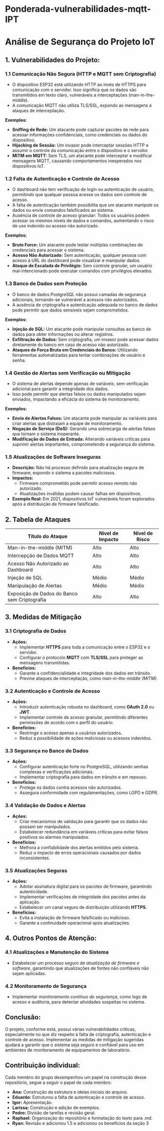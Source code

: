# Ponderada-vulnerabilidades-mqtt-IPT

# Análise de Segurança do Projeto IoT

## 1. Vulnerabilidades do Projeto:

### 1.1 Comunicação Não Segura (HTTP e MQTT sem Criptografia)
- O dispositivo ESP32 está utilizando HTTP ao invés de HTTPS para comunicação com o servidor. Isso significa que os dados são transmitidos em texto claro, vulneráveis a interceptações (man-in-the-middle).
- A comunicação MQTT não utiliza TLS/SSL, expondo as mensagens a ataques de interceptação.

**Exemplos:**
- **Sniffing de Rede:** Um atacante pode capturar pacotes de rede para acessar informações confidenciais, como credenciais ou dados do dispositivo.
- **Hijacking de Sessão:** Um invasor pode interceptar sessões HTTP e assumir o controle da comunicação entre o dispositivo e o servidor.
- **MITM em MQTT:** Sem TLS, um atacante pode interceptar e modificar mensagens MQTT, causando comportamentos inesperados nos dispositivos IoT.

### 1.2 Falta de Autenticação e Controle de Acesso
- O dashboard não tem verificação de login ou autenticação de usuário, permitindo que qualquer pessoa acesse os dados sem controle de acesso.
- A falta de autenticação também possibilita que um atacante manipule os dados ou envie comandos falsificados ao sistema.
- Ausência de controle de acesso granular: Todos os usuários podem acessar os mesmos níveis de dados e comandos, aumentando o risco de uso indevido ou acesso não autorizado.

**Exemplos:**
- **Brute Force:** Um atacante pode testar múltiplas combinações de credenciais para acessar o sistema.
- **Acesso Não Autorizado:** Sem autenticação, qualquer pessoa com acesso à URL do dashboard pode visualizar e manipular dados.
- **Ataque de Escalada de Privilégio:** Sem controle granular, um usuário mal-intencionado pode executar comandos com privilégios elevados.

### 1.3 Banco de Dados sem Proteção
- O banco de dados PostgreSQL não possui camadas de segurança adicionais, tornando-se vulnerável a acessos não autorizados.
- A ausência de criptografia e autenticação adequada no banco de dados pode permitir que dados sensíveis sejam comprometidos.

**Exemplos:**
- **Injeção de SQL:** Um atacante pode manipular consultas ao banco de dados para obter informações ou alterar registros.
- **Exfiltração de Dados:** Sem criptografia, um invasor pode acessar dados diretamente do banco em caso de acesso não autorizado.
- **Ataques de Força Bruta em Credenciais do Banco:** Utilizando ferramentas automatizadas para tentar combinações de usuário e senha.

### 1.4 Gestão de Alertas sem Verificação ou Mitigação
- O sistema de alertas depende apenas de variáveis, sem verificação adicional para garantir a integridade dos dados.
- Isso pode permitir que alertas falsos ou dados manipulados sejam enviados, impactando a eficácia do sistema de monitoramento.

**Exemplos:**
- **Envio de Alertas Falsos:** Um atacante pode manipular as variáveis para criar alertas que distraiam a equipe de monitoramento.
- **Negação de Serviço (DoS):** Gerando uma sobrecarga de alertas falsos que tornam o sistema inoperante.
- **Modificação de Dados de Entrada:** Alterando variáveis críticas para suprimir alertas importantes, comprometendo a segurança do sistema.

### 1.5 Atualizações de Software Inseguras
- **Descrição:** Não há processo definido para atualização segura de firmware, expondo o sistema a pacotes maliciosos.
- **Impactos:**
  - Firmware comprometido pode permitir acesso remoto não autorizado.
  - Atualizações inválidas podem causar falhas em dispositivos.
- **Exemplo Real:** Em 2021, dispositivos IoT vulneráveis foram explorados após a distribuição de firmware falsificado.

## 2. Tabela de Ataques

| Título do Ataque                        | Nível de Impacto | Nível de Risco |
|-----------------------------------------|------------------|----------------|
| Man-in-the-middle (MITM)                | Alto             | Alto           |
| Intercepção de Dados MQTT               | Alto             | Alto           |
| Acesso Não Autorizado ao Dashboard      | Alto             | Alto           |
| Injeção de SQL                          | Médio            | Médio          |
| Manipulação de Alertas                  | Médio            | Médio          |
| Exposição de Dados do Banco sem Criptografia | Alto             | Alto           |

## 3. Medidas de Mitigação

### 3.1 Criptografia de Dados
- **Ações:**
  - Implementar **HTTPS** para toda a comunicação entre o ESP32 e o servidor.
  - Configurar o protocolo **MQTT** com **TLS/SSL** para proteger as mensagens transmitidas.
- **Benefícios:**
  - Garante a confidencialidade e integridade dos dados em trânsito.
  - Previne ataques de interceptação, como *man-in-the-middle (MITM)*.

### 3.2 Autenticação e Controle de Acesso
- **Ações:**
  - Introduzir autenticação robusta no dashboard, como **OAuth 2.0** ou **JWT**.
  - Implementar controle de acesso granular, permitindo diferentes permissões de acordo com o perfil do usuário.
- **Benefícios:**
  - Restringe o acesso apenas a usuários autorizados.
  - Reduz a possibilidade de ações maliciosas ou acessos indevidos.

### 3.3 Segurança no Banco de Dados
- **Ações:**
  - Configurar autenticação forte no PostgreSQL, utilizando senhas complexas e verificações adicionais.
  - Implementar criptografia para dados em trânsito e em repouso.
- **Benefícios:**
  - Protege os dados contra acessos não autorizados.
  - Assegura conformidade com regulamentações, como LGPD e GDPR.

### 3.4 Validação de Dados e Alertas
- **Ações:**
  - Criar mecanismos de validação para garantir que os dados não possam ser manipulados.
  - Estabelecer redundância em variáveis críticas para evitar falsos positivos ou alarmes manipulados.
- **Benefícios:**
  - Melhora a confiabilidade dos alertas emitidos pelo sistema.
  - Reduz o impacto de erros operacionais causados por dados inconsistentes.

### 3.5 Atualizações Seguras
- **Ações:**
  - Adotar assinatura digital para os pacotes de firmware, garantindo autenticidade.
  - Implementar verificações de integridade dos pacotes antes da aplicação.
  - Estabelecer um canal seguro de distribuição utilizando **HTTPS**.
- **Benefícios:**
  - Evita a instalação de firmware falsificado ou malicioso.
  - Garante a continuidade operacional após atualizações.

## 4. Outros Pontos de Atenção:

### 4.1 Atualizações e Manutenção do Sistema
- Estabelecer um processo seguro de *atualização de firmware e software*, garantindo que atualizações de fontes não confiáveis não sejam aplicadas.

### 4.2 Monitoramento de Segurança
- Implementar *monitoramento contínuo de segurança*, como logs de acesso e auditoria, para detectar atividades suspeitas no sistema.

## Conclusão:
O projeto, conforme está, possui várias vulnerabilidades críticas, especialmente no que diz respeito à falta de criptografia, autenticação e controle de acesso. Implementar as medidas de mitigação sugeridas ajudará a garantir que o sistema seja seguro e confiável para uso em ambientes de monitoramento de equipamentos de laboratório.

## Contribuição individual:
Cada membro do grupo desempenhou um papel na construção desse repositório, segue a seguir o papel de cada membro:

- **Ana:** Construção da estrutura e ideias iniciais do arquivo.
- **Eduardo:** Estruturou a falta de autenticação e controle de acesso.
- **Igor:** Apresentação.
- **Larissa:** Construção e adição de exemplos.
- **Pedro:** Divisão de tarefas e revisão geral.
- **Raphael:** Organização do repositório e formatação do texto para .md.
- **Ryan:** Revisão e adicionou 1.5 e adicionou os benefícios da seção 3
